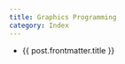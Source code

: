 ```yaml
---
title: Graphics Programming
category: Index
---
```


<script lang="ts" setup>
import { data } from '../posts.data.ts'

const posts = data.filter(post => post.frontmatter.category === 'Graphics Programming')
</script>

<ul>
  <li v-for="post of posts">
      <a :href="post.url">{{ post.frontmatter.title }}</a>
  </li>
</ul>
